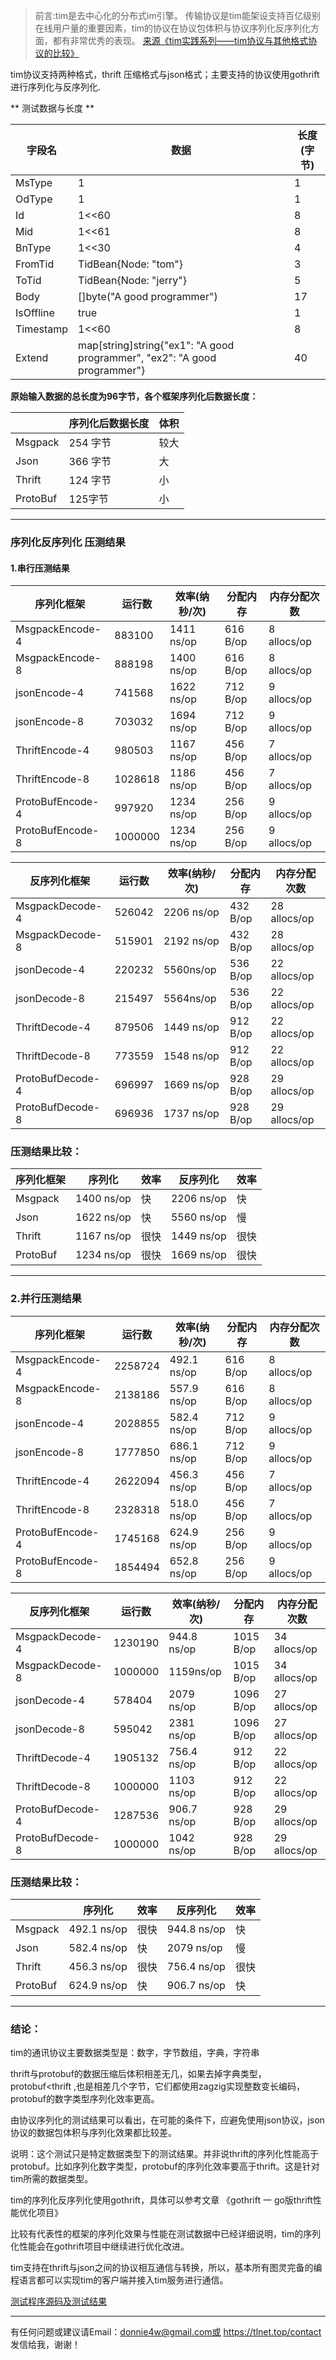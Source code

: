> 前言:tim是去中心化的分布式im引擎。 传输协议是tim能架设支持百亿级别在线用户量的重要因素，tim的协议在协议包体积与协议序列化反序列化方面，都有非常优秀的表现。
> [来源《tim实践系列——tim协议与其他格式协议的比较》](https://tlnet.top/article/22425142)

tim协议支持两种格式，thrift 压缩格式与json格式；主要支持的协议使用gothrift进行序列化与反序列化.

** 测试数据与长度 **

| 字段名 | 数据 |长度(字节) |
| ----- | ----- |----- |
| MsType | 1 |1 |
| OdType| 1 |1 |
| Id | 1<<60 |8 |
| Mid | 1<<61 |8 |
| BnType | 1<<30 | 4 |
| FromTid | TidBean{Node: "tom"}|3|
| ToTid|TidBean{Node: "jerry"}|5 |
| Body | []byte("A good programmer")|17|
| IsOffline | true |1|
| Timestamp | 1<<60|8|
| Extend | map[string]string{"ex1": "A good programmer", "ex2": "A good programmer"}|40 |

**原始输入数据的总长度为96字节，各个框架序列化后数据长度：**

|  | 	序列化后数据长度|体积 |
| ----- | ----- |----- |
| Msgpack| 254 字节| 较大|
| Json    |	366 字节 |大 |
| Thrift  |	124 字节 |	小 |
|ProtoBuf |	125字节 | 	小|


----------
### 序列化反序列化 压测结果


#### 1.串行压测结果

| 序列化框架 | 运行数 | 效率(纳秒/次)	 | 分配内存 | 内存分配次数 |
| ----- | ----- |----- |----- |----- |
| MsgpackEncode-4 | 883100 |1411 ns/op | 616 B/op|8 allocs/op |
| MsgpackEncode-8 | 888198 |1400 ns/op | 616 B/op|8 allocs/op |
|  jsonEncode-4| 741568 |1622 ns/op |712 B/op |9 allocs/op |
|jsonEncode-8  |  703032|1694 ns/op |712 B/op |9 allocs/op |
| ThriftEncode-4 | 980503 |	1167 ns/op |456 B/op |7 allocs/op |
| ThriftEncode-8 | 1028618 |1186 ns/op |456 B/op |7 allocs/op |
| ProtoBufEncode-4 | 997920 | 	1234 ns/op|256 B/op |9 allocs/op |
|ProtoBufEncode-8  | 1000000 | 	1234 ns/op|256 B/op |9 allocs/op |

| 反序列化框架 | 运行数 | 效率(纳秒/次)	 | 分配内存 | 内存分配次数 |
| ----- | ----- |----- |----- |----- |
|MsgpackDecode-4 |526042 |2206 ns/op |432 B/op |28 allocs/op |
|MsgpackDecode-8 |515901 |2192 ns/op |432 B/op |28 allocs/op |
|jsonDecode-4 |220232 |	5560ns/op |536 B/op |22 allocs/op |
|jsonDecode-8 |215497 |5564ns/op |536 B/op |22 allocs/op |
|ThriftDecode-4 |879506 |1449 ns/op |912 B/op |22 allocs/op |
|ThriftDecode-8 |773559 |1548 ns/op |912 B/op |22 allocs/op |
|ProtoBufDecode-4 |696997 |1669 ns/op |928 B/op |29 allocs/op |
|ProtoBufDecode-8 |696936 |1737 ns/op |928 B/op |29 allocs/op |

### 压测结果比较：
| 序列化框架 |序列化 | 效率| 反序列化 | 效率|
| ----- | ----- |----- |----- |----- |
|Msgpack |1400 ns/op  |快 |2206 ns/op |快 |
|Json |1622 ns/op  |快 |5560 ns/op |	慢 |
|Thrift |1167 ns/op |很快 |1449 ns/op |很快 |
|ProtoBuf |1234 ns/op |很快 |	1669 ns/op |很快 |

----------
### 2.并行压测结果
| 序列化框架 | 运行数 | 效率(纳秒/次)	 | 分配内存 | 内存分配次数 |
| ----- | ----- |----- |----- |----- |
|MsgpackEncode-4  |2258724  |492.1 ns/op | 616 B/op|8 allocs/op |
|MsgpackEncode-8  |2138186  |557.9 ns/op |616 B/op |8 allocs/op |
|jsonEncode-4  |2028855  |582.4 ns/op |712 B/op |9 allocs/op |
|jsonEncode-8  |1777850  |686.1 ns/op |712 B/op |9 allocs/op |
|ThriftEncode-4  |2622094  |456.3 ns/op|456 B/op | 7 allocs/op|
|ThriftEncode-8  |2328318  |518.0 ns/op |456 B/op |7 allocs/op |
|ProtoBufEncode-4  |1745168  |624.9 ns/op |256 B/op |9 allocs/op |
|ProtoBufEncode-8  |1854494  |652.8 ns/op |256 B/op |9 allocs/op |


| 反序列化框架 | 运行数 | 效率(纳秒/次)	 | 分配内存 | 内存分配次数 |
| ----- | ----- |----- |----- |----- |
|MsgpackDecode-4  |1230190  |944.8 ns/op |1015 B/op |34 allocs/op |
|MsgpackDecode-8  |1000000  |1159ns/op |1015 B/op |34 allocs/op |
|jsonDecode-4  |578404 |2079  ns/op |1096  B/op |27 allocs/op |
|jsonDecode-8  |595042  |2381 ns/op |1096  B/op |27 allocs/op |
|ThriftDecode-4  |1905132  |756.4  ns/op |912  B/op |22 allocs/op |
|ThriftDecode-8  |1000000  |1103  ns/op |912  B/op |22 allocs/op |
|ProtoBufDecode-4  |1287536 |906.7  ns/op|928  B/op|29 allocs/op |
|ProtoBufDecode-8  |1000000 |1042 ns/op |928  B/op |29 allocs/op |

### 压测结果比较：
|  | 	序列化 | 效率	 | 反序列化| 效率 |
| ----- | ----- |----- |----- |----- |
| Msgpack | 492.1 ns/op  |很快 |944.8 ns/op |快 |
| Json | 582.4 ns/op   |快 |2079 ns/op| 慢|
| Thrift | 456.3 ns/op |很快 |756.4 ns/op |很快|
| ProtoBuf | 624.9 ns/op |快 |906.7 ns/op | 快|


----------
### **结论**：
tim的通讯协议主要数据类型是：数字，字节数组，字典，字符串

thrift与protobuf的数据压缩后体积相差无几，如果去掉字典类型，protobuf<thrift ,也是相差几个字节，它们都使用zagzig实现整数变长编码，protobuf的数字类型序列化效率更高。

由协议序列化的测试结果可以看出，在可能的条件下，应避免使用json协议，json协议的数据包体积与序列化效果都比较差。

说明：这个测试只是特定数据类型下的测试结果。并非说thrift的序列化性能高于protobuf。比如序列化数字类型，protobuf的序列化效率要高于thrift。这是针对tim所需的数据类型。

tim的序列化反序列化使用gothrift，具体可以参考文章 《gothrift 一 go版thrift性能优化项目》

比较有代表性的框架的序列化效果与性能在测试数据中已经详细说明，tim的序列化性能会在gothrift项目中继续进行优化改进。

tim支持在thrift与json之间的协议相互通信与转换，所以，基本所有图灵完备的编程语言都可以实现tim的客户端并接入tim服务进行通信。





[测试程序源码及测试结果](https://github.com/donnie4w/test/tree/main/timtest)

----------

有任何问题或建议请Email：donnie4w@gmail.com或 https://tlnet.top/contact  发信给我，谢谢！